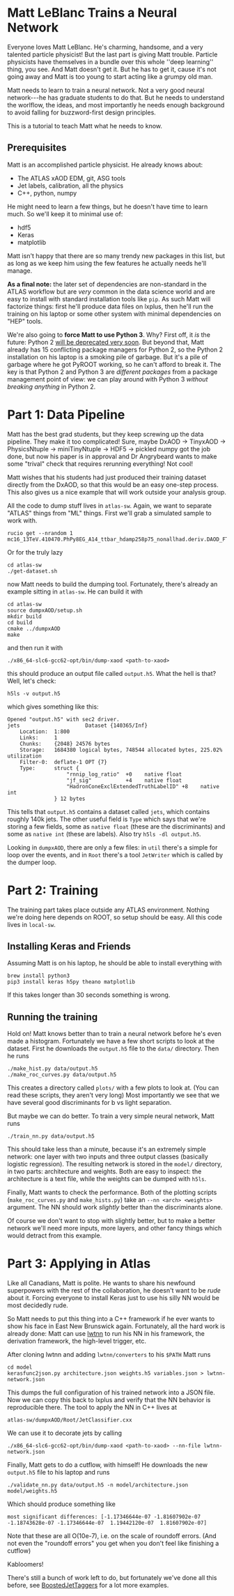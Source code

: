 Matt LeBlanc Trains a Neural Network
====================================

Everyone loves Matt LeBlanc. He's charming, handsome, and a very talented particle physicist! But the last part is giving Matt trouble. Particle physicists have themselves in a bundle over this whole ''deep learning'' thing, you see. And Matt doesn't get it. But he has to get it, cause it's not going away and Matt is too young to start acting like a grumpy old man.

Matt needs to learn to train a neural network. Not a very good neural network---he has graduate students to do that. But he needs to understand the worlflow, the ideas, and most importantly he needs enough background to avoid falling for buzzword-first design principles.

This is a tutorial to teach Matt what he needs to know.

Prerequisites
-------------

Matt is an accomplished particle physicist. He already knows about:

 - The ATLAS xAOD EDM, git, ASG tools
 - Jet labels, calibration, all the physics
 - C++, python, numpy

He might need to learn a few things, but he doesn't have time to learn much. So we'll keep it to minimal use of:

 - hdf5
 - Keras
 - matplotlib

Matt isn't happy that there are so many trendy new packages in this list, but as long as we keep him using the few features he actually needs he'll manage.

**As a final note:** the later set of dependencies are non-standard in the ATLAS workflow but are _very_ common in the data science world and are easy to install with standard installation tools like `pip`. As such Matt will factorize things: first he'll produce data files on lxplus, then he'll run the training on his laptop or some other system with minimal dependencies on "HEP" tools.

We're also going to **force Matt to use Python 3**. Why? First off, it _is_ the future: Python 2 [will be deprecated very soon](https://pythonclock.org/). But beyond that, Matt already has 15 conflicting package managers for Python 2, so the Python 2 installation on his laptop is a smoking pile of garbage. But it's a pile of garbage where he got PyROOT working, so he can't afford to break it. The key is that Python 2 and Python 3 are _different packages_ from a package management point of view: we can play around with Python 3 _without breaking anything_ in Python 2.


Part 1: Data Pipeline
=====================

Matt has the best grad students, but they keep screwing up the data pipeline. They make it too complicated! Sure, maybe DxAOD -> TinyxAOD -> PhysicsNtuple -> miniTinyNtuple -> HDF5 -> pickled numpy got the job done, but now his paper is in approval and Dr Angrybeard wants to make some "trival" check that requires rerunning everything! Not cool!

Matt wishes that his students had just produced their training dataset directly from the DxAOD, so that this would be an easy one-step process. This also gives us a nice example that will work outside your analysis group.

All the code to dump stuff lives in `atlas-sw`. Again, we want to separate "ATLAS" things from "ML" things. First we'll grab a simulated sample to work with.

```
rucio get --nrandom 1 mc16_13TeV.410470.PhPy8EG_A14_ttbar_hdamp258p75_nonallhad.deriv.DAOD_FTAG2.e6337_e5984_s3126_r9781_r9778_p3415/
```

Or for the truly lazy

```
cd atlas-sw
./get-dataset.sh
```

now Matt needs to build the dumping tool. Fortunately, there's already an example sitting in `atlas-sw`. He can build it with

```
cd atlas-sw
source dumpxAOD/setup.sh
mkdir build
cd build
cmake ../dumpxAOD
make
```

and then run it with

```
./x86_64-slc6-gcc62-opt/bin/dump-xaod <path-to-xaod>
```

this should produce an output file called `output.h5`. What the hell is that? Well, let's check:

```
h5ls -v output.h5
```

which gives something like this:

```
Opened "output.h5" with sec2 driver.
jets                     Dataset {140365/Inf}
    Location:  1:800
    Links:     1
    Chunks:    {2048} 24576 bytes
    Storage:   1684380 logical bytes, 748544 allocated bytes, 225.02% utilization
    Filter-0:  deflate-1 OPT {7}
    Type:      struct {
                   "rnnip_log_ratio"  +0    native float
                   "jf_sig"           +4    native float
                   "HadronConeExclExtendedTruthLabelID" +8    native int
               } 12 bytes
```

This tells that `output.h5` contains a dataset called `jets`, which contains roughly 140k jets. The other useful field is `Type` which says that we're storing a few fields, some as `native float` (these are the discriminants) and some as `native int` (these are labels). Also try `h5ls -dl output.h5`.

Looking in `dumpxAOD`, there are only a few files: in `util` there's a simple for loop over the events, and in `Root` there's a tool `JetWriter` which is called by the dumper loop.


Part 2: Training
================

The training part takes place outside any ATLAS environment. Nothing we're doing here depends on ROOT, so setup should be easy. All this code lives in `local-sw`.

Installing Keras and Friends
----------------------------

Assuming Matt is on his laptop, he should be able to install everything with

```
brew install python3
pip3 install keras h5py theano matplotlib
```

If this takes longer than 30 seconds something is wrong.

Running the training
--------------------

Hold on! Matt knows better than to train a neural network before he's even made a histogram. Fortunately we have a few short scripts to look at the dataset. First he downloads the `output.h5` file to the `data/` directory. Then he runs

```
./make_hist.py data/output.h5
./make_roc_curves.py data/output.h5
```

This creates a directory called `plots/` with a few plots to look at. (You can read these scripts, they aren't very long) Most importantly we see that we have several good discriminants for b vs light separation.

But maybe we can do better. To train a very simple neural network, Matt runs

```
./train_nn.py data/output.h5
```

This should take less than a minute, because it's an extremely simple network: one layer with two inputs and three output classes (basically logistic regression). The resulting network is stored in the `model/` directory, in two parts: architecture and weights. Both are easy to inspect: the architecture is a text file, while the weights can be dumped with `h5ls`.

Finally, Matt wants to check the performance. Both of the plotting scripts (`make_roc_curves.py` and `make_hists.py`) take an `--nn <arch> <weights>` argument. The NN should work _slightly_ better than the discriminants alone.

Of course we don't want to stop with slightly better, but to make a better network we'll need more inputs, more layers, and other fancy things which would detract from this example.


Part 3: Applying in Atlas
=========================

Like all Canadians, Matt is polite. He wants to share his newfound superpowers with the rest of the collaboration, he doesn't want to be _rude_ about it. Forcing everyone to install Keras just to use his silly NN would be most decidedly rude.

So Matt needs to put this thing into a C++ framework if he ever wants to show his face in East New Brunswick again. Fortunately, all the hard work is already done: Matt can use [lwtnn][1] to run his NN in his framework, the derivation framework, the high-level trigger, etc.

After cloning lwtnn and adding `lwtnn/converters` to his `$PATH` Matt runs

```
cd model
kerasfunc2json.py architecture.json weights.h5 variables.json > lwtnn-network.json
```

This dumps the full configuration of his trained network into a JSON file. Now we can copy this back to lxplus and verify that the NN behavior is reproducible there. The tool to apply the NN in C++ lives at

```
atlas-sw/dumpxAOD/Root/JetClassifier.cxx
```

We can use it to decorate jets by calling

```
./x86_64-slc6-gcc62-opt/bin/dump-xaod <path-to-xaod> --nn-file lwtnn-network.json
```

Finally, Matt gets to do a cutflow, with himself! He downloads the new `output.h5` file to his laptop and runs

```
./validate_nn.py data/output.h5 -n model/architecture.json model/weights.h5
```

Which should produce something like

```
most significant differences: [-1.17346644e-07 -1.81607902e-07 -1.18743628e-07 -1.17346644e-07  1.19442120e-07  1.81607902e-07]
```

Note that these are all O(10e-7), i.e. on the scale of roundoff errors. (And not even the "roundoff errors" you get when you don't feel like finishing a cutflow)

Kabloomers!

There's still a bunch of work left to do, but fortunately we've done all this before, see [BoostedJetTaggers][2] for a lot more examples.

[1]: https://github.com/lwtnn/lwtnn
[2]: https://gitlab.cern.ch/atlas/athena/tree/21.2/Reconstruction/Jet/BoostedJetTaggers
